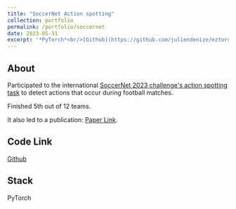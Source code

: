 ```yaml
---
title: "SoccerNet Action spotting"
collection: portfolio
permalink: /portfolio/soccernet
date: 2023-05-31
excerpt: '*PyTorch*<br/>[Github](https://github.com/juliendenize/eztorch)'
---
```


## About
Participated to the international [SoccerNet 2023 challenge's action spotting task](https://www.soccer-net.org/challenges/2023) to detect actions that occur during football matches.

Finished 5th out of 12 teams.

It also led to a publication: [Paper Link](https://openaccess.thecvf.com/content/WACV2024W/Pretrain/papers/Denize_COMEDIAN_Self-Supervised_Learning_and_Knowledge_Distillation_for_Action_Spotting_Using_WACVW_2024_paper.pdf).

## Code Link

[Github](https://github.com/juliendenize/eztorch)

## Stack 

PyTorch
